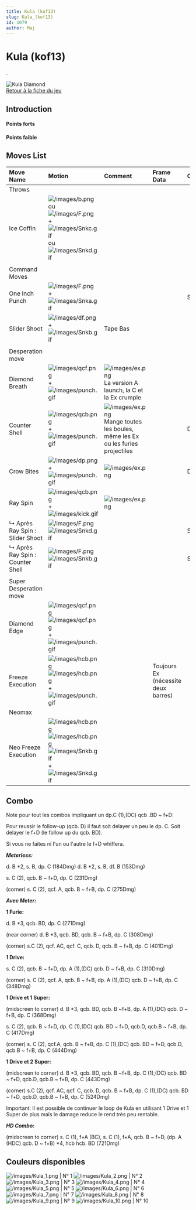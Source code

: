```yaml
---
title: Kula (kof13)
slug: Kula_(kof13)
id: 1079
author: Maj
---
```


# Kula (kof13)

.

![Kula Diamond](/images/Kulakof13.gif "Kula Diamond")  
[Retour à la fiche du
jeu](http://basgrospoing.fr/wiki/index.php?title=The_King_of_Fighters_XIII)

## Introduction

#### Points forts

#### Points faible

## Moves List

| Move Name                        | Motion                                                                                                                                                          | Comment                                                                                             | Frame Data                          | Cancelable | Damage LOW/HIGH/EX |
|:---------------------------------|:----------------------------------------------------------------------------------------------------------------------------------------------------------------|:----------------------------------------------------------------------------------------------------|:------------------------------------|:-----------|:-------------------|
| Throws                           |                                                                                                                                                                 |                                                                                                     |                                     |            |                    |
| Ice Coffin                       | ![](/images/b.png "/images/b.png") ou ![](/images/F.png "/images/F.png") + ![](/images/Snkc.gif "/images/Snkc.gif") ou ![](/images/Snkd.gif "/images/Snkd.gif") |                                                                                                     |                                     |            | 101                |
|                                  |                                                                                                                                                                 |                                                                                                     |                                     |            |                    |
| Command Moves                    |                                                                                                                                                                 |                                                                                                     |                                     |            |                    |
| One Inch Punch                   | ![](/images/F.png "/images/F.png") + ![](/images/Snka.gif "/images/Snka.gif")                                                                                   |                                                                                                     |                                     | SP         | 70                 |
| Slider Shoot                     | ![](/images/df.png "/images/df.png") + ![](/images/Snkb.gif "/images/Snkb.gif")                                                                                 | Tape Bas                                                                                            |                                     |            | 80                 |
|                                  |                                                                                                                                                                 |                                                                                                     |                                     |            |                    |
| Desperation move                 |                                                                                                                                                                 |                                                                                                     |                                     |            |                    |
| Diamond Breath                   | ![](/images/qcf.png "/images/qcf.png") + ![](/images/punch.gif "/images/punch.gif")                                                                             | ![](/images/ex.png "/images/ex.png") La version A launch, la C et la Ex crumple                     |                                     |            | 60/70/120          |
| Counter Shell                    | ![](/images/qcb.png "/images/qcb.png") + ![](/images/punch.gif "/images/punch.gif")                                                                             | ![](/images/ex.png "/images/ex.png") Mange toutes les boules, même les Ex ou les furies projectiles |                                     | DC,HD,SC   | 45/80              |
| Crow Bites                       | ![](/images/dp.png "/images/dp.png") + ![](/images/punch.gif "/images/punch.gif")                                                                               | ![](/images/ex.png "/images/ex.png")                                                                |                                     | DC,HD,SC   | 70/70,60/100,60,40 |
| Ray Spin                         | ![](/images/qcb.png "/images/qcb.png") + ![](/images/kick.gif "/images/kick.gif")                                                                               | ![](/images/ex.png "/images/ex.png")                                                                |                                     |            | 30/30,30/60,60     |
| ↳ Après Ray Spin : Slider Shoot  | ![](/images/F.png "/images/F.png")![](/images/Snkd.gif "/images/Snkd.gif")                                                                                      |                                                                                                     |                                     | SP         | 30/90              |
| ↳ Après Ray Spin : Counter Shell | ![](/images/F.png "/images/F.png")![](/images/Snkb.gif "/images/Snkb.gif")                                                                                      |                                                                                                     |                                     | SP         | 20,30/45,30        |
|                                  |                                                                                                                                                                 |                                                                                                     |                                     |            |                    |
| Super Desperation move           |                                                                                                                                                                 |                                                                                                     |                                     |            |                    |
| Diamond Edge                     | ![](/images/qcf.png "/images/qcf.png")![](/images/qcf.png "/images/qcf.png") + ![](/images/punch.gif "/images/punch.gif")                                       |                                                                                                     |                                     |            | 210                |
| Freeze Execution                 | ![](/images/hcb.png "/images/hcb.png")![](/images/hcb.png "/images/hcb.png") + ![](/images/punch.gif "/images/punch.gif")                                       |                                                                                                     | Toujours Ex (nécessite deux barres) |            | 280                |
| Neomax                           |                                                                                                                                                                 |                                                                                                     |                                     |            |                    |
| Neo Freeze Execution             | ![](/images/hcb.png "/images/hcb.png")![](/images/hcb.png "/images/hcb.png") ![](/images/Snkb.gif "/images/Snkb.gif")+![](/images/Snkd.gif "/images/Snkd.gif")  |                                                                                                     |                                     |            | 420                |

## Combo

Note pour tout les combos impliquant un dp.C (1),(DC) qcb .BD \~ f+D:

Pour reussir le follow-up (qcb. D) il faut soit delayer un peu le dp. C.
Soit delayer le f+D (le follow up du qcb. BD).

Si vous ne faites ni l'un ou l'autre le f+D whiffera.

***Meterless:***

d\. B \*2, s. B, dp. C (184Dmg) d. B \*2, s. B, df. B (153Dmg)

s\. C (2), qcb. B \~ f+D, dp. C (231Dmg)

(corner) s. C (2), qcf. A, qcb. B \~ f+B, dp. C (275Dmg)

***Avec Meter:***

**1 Furie:**

d\. B \*3, qcb. BD, dp. C (271Dmg)

(near corner) d. B \*3, qcb. BD, qcb. B \~ f+B, dp. C (308Dmg)

(corner) s.C (2), qcf. AC, qcf. C, qcb. D, qcb. B \~ f+B, dp. C (401Dmg)

**1 Drive:**

s\. C (2), qcb. B \~ f+D, dp. A (1),(DC) qcb. D \~ f+B, dp. C (310Dmg)

(corner) s. C (2), qcf. A, qcb. B \~ f+B, dp. A (1),(DC) qcb. D \~ f+B,
dp. C (348Dmg)

**1 Drive et 1 Super:**

(midscreen to corner) d. B \*3, qcb. BD, qcb. B \~f+B, dp. A (1),(DC)
qcb. D \~ f+B, dp. C (368Dmg)

s\. C (2), qcb. B \~ f+D, dp. C (1),(DC) qcb. BD \~ f+D, qcb.D, qcb.B \~
f+B, dp. C (417Dmg)

(corner) s. C (2), qcf.A, qcb. B \~ f+B, dp. C (1),(DC) qcb. BD \~ f+D,
qcb.D, qcb.B \~ f+B, dp. C (444Dmg)

**1 Drive et 2 Super:**

(midscreen to corner) d. B \*3, qcb. BD, qcb. B \~f+B, dp. C (1),(DC)
qcb. BD \~ f+D, qcb.D, qcb.B \~ f+B, dp. C (443Dmg)

(corner) s.C (2), qcf. AC, qcf. C, qcb. D, qcb. B \~ f+B, dp. C (1),(DC)
qcb. BD \~ f+D, qcb.D, qcb.B \~ f+B, dp. C (524Dmg)

Important: Il est possible de continuer le loop de Kula en utilisant 1
Drive et 1 Super de plus mais le damage reduce le rend très peu
rentable.

***HD Combo:***

(midscreen to corner) s. C (1), f+A (BC), s. C (1), f+A, qcb. B \~ f+D,
(dp. A (HDC) qcb. D \~ f+B) \*4, hcb hcb. BD (721Dmg)

## Couleurs disponibles

![](/images/Kula_1.png "/images/Kula_1.png") \| N° 1
![](/images/Kula_2.png "/images/Kula_2.png") \| N° 2
![](/images/Kula_3.png "/images/Kula_3.png") \| N° 3
![](/images/Kula_4.png "/images/Kula_4.png") \| N° 4
![](/images/Kula_5.png "/images/Kula_5.png") \| N° 5
![](/images/Kula_6.png "/images/Kula_6.png") \| N° 6
![](/images/Kula_7.png "/images/Kula_7.png") \| N° 7
![](/images/Kula_8.png "/images/Kula_8.png") \| N° 8
![](/images/Kula_9.png "/images/Kula_9.png") \| N° 9
![](/images/Kula_10.png "/images/Kula_10.png") \| N° 10
